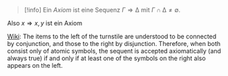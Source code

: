 >[!info] Ein *Axiom* ist eine Sequenz $Γ ⇒ ∆$ mit $Γ ∩ ∆ \ne ∅$.

Also $x ⇒ x,y$ ist ein Axiom

[Wiki](https://en.wikipedia.org/wiki/Sequent_calculus):
The items to the left of the turnstile are understood to be connected by conjunction, and those to the right by disjunction. Therefore, when both consist only of atomic symbols, the sequent is accepted axiomatically (and always true) if and only if at least one of the symbols on the right also appears on the left.
